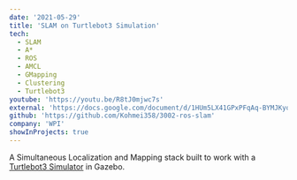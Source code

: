 ```yaml
---
date: '2021-05-29'
title: 'SLAM on Turtlebot3 Simulation'
tech:
  - SLAM
  - A*
  - ROS
  - AMCL
  - GMapping
  - Clustering
  - Turtlebot3
youtube: 'https://youtu.be/R8tJ0mjwc7s'
external: 'https://docs.google.com/document/d/1HUm5LX41GPxPFqAq-BYMJKyqNlAE1_ki91mHWRNtfwc/edit?usp=sharing'
github: 'https://github.com/Kohmei358/3002-ros-slam'
company: 'WPI'
showInProjects: true
---
```


A Simultaneous Localization and Mapping stack built to work with a [Turtlebot3 Simulator](https://github.com/ROBOTIS-GIT/turtlebot3_simulations) in Gazebo.
